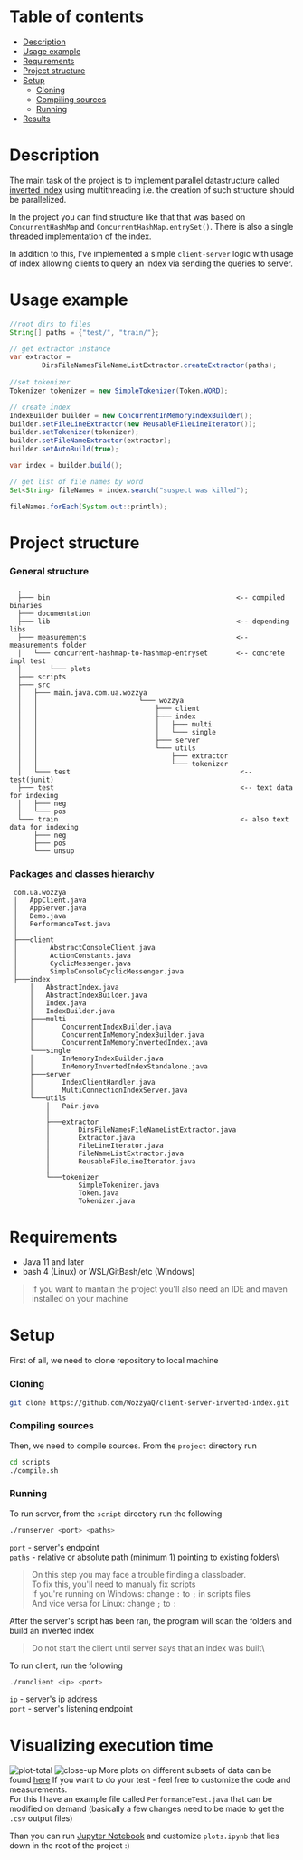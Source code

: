 # Table of contents
- [Description](#Description)
- [Usage example](#Usage-example)
- [Requirements](#Requirements)
- [Project structure](#Project-structure)
- [Setup](#Setup)
  * [Cloning](#Cloning)
  * [Compiling sources](#Compiling-sources)
  * [Running](#Running)
- [Results](#Results)

# Description
The main task of the project is to implement parallel datastructure called [inverted index](https://en.wikipedia.org/wiki/Inverted_index) using multithreading i.e. the creation of such structure should be parallelized.

In the project you can find structure like that that was based on `ConcurrentHashMap` and `ConcurrentHashMap.entrySet()`. There is also a single threaded implementation of the index.

In addition to this, I've implemented a simple `client-server` logic with usage of index allowing clients to query an index via sending the queries to server.
# Usage example
```java
//root dirs to files
String[] paths = {"test/", "train/"};

// get extractor instance
var extractor =
        DirsFileNamesFileNameListExtractor.createExtractor(paths);
        
//set tokenizer
Tokenizer tokenizer = new SimpleTokenizer(Token.WORD);

// create index
IndexBuilder builder = new ConcurrentInMemoryIndexBuilder();
builder.setFileLineExtractor(new ReusableFileLineIterator());
builder.setTokenizer(tokenizer);
builder.setFileNameExtractor(extractor);
builder.setAutoBuild(true);

var index = builder.build();

// get list of file names by word
Set<String> fileNames = index.search("suspect was killed");

fileNames.forEach(System.out::println);
```

# Project structure
### General structure
```
  .
  ├─── bin                                              <-- compiled binaries
  ├─── documentation 
  ├─── lib                                              <-- depending libs
  ├─── measurements                                     <-- measurements folder
  │   └─── concurrent-hashmap-to-hashmap-entryset       <-- concrete impl test      
  │       └─── plots     
  ├─── scripts                                          
  ├─── src
  │   ├─── main.java.com.ua.wozzya
  │   │                         └─── wozzya
  │   │                             ├─── client
  │   │                             ├─── index
  │   │                             │   ├─── multi
  │   │                             │   └─── single
  │   │                             ├─── server
  │   │                             └─── utils
  │   │                                 ├─── extractor
  │   │                                 └─── tokenizer
  │   └─── test                                          <-- test(junit)
  ├─── test                                              <-- text data for indexing
  │   ├─── neg
  │   └─── pos
  └─── train                                             <- also text data for indexing
      ├─── neg
      ├─── pos
      └─── unsup
```

### Packages and classes hierarchy
```
 com.ua.wozzya
 │   AppClient.java    
 │   AppServer.java                                          
 │   Demo.java                                              
 │   PerformanceTest.java                                   
 │
 ├───client
 │        AbstractConsoleClient.java
 │        ActionConstants.java
 │        CyclicMessenger.java
 │        SimpleConsoleCyclicMessenger.java
 ├───index
     │   AbstractIndex.java
     │   AbstractIndexBuilder.java
     │   Index.java
     │   IndexBuilder.java
     ├───multi
     │       ConcurrentIndexBuilder.java
     │       ConcurrentInMemoryIndexBuilder.java
     │       ConcurrentInMemoryInvertedIndex.java
     └───single
     │       InMemoryIndexBuilder.java
     │       InMemoryInvertedIndexStandalone.java
     ├───server
     │       IndexClientHandler.java
     │       MultiConnectionIndexServer.java
     └───utils
         │   Pair.java
         │
         ├───extractor
         │       DirsFileNamesFileNameListExtractor.java
         │       Extractor.java
         │       FileLineIterator.java
         │       FileNameListExtractor.java
         │       ReusableFileLineIterator.java
         │
         └───tokenizer
                 SimpleTokenizer.java
                 Token.java
                 Tokenizer.java
```
# Requirements
- Java 11 and later 
- bash 4 (Linux) or WSL/GitBash/etc (Windows)
> If you want to mantain the project you'll also need an IDE and maven installed on your machine

# Setup
First of all, we need to clone repository to local machine
### Cloning
```sh
git clone https://github.com/WozzyaQ/client-server-inverted-index.git
```
### Compiling sources
Then, we need to compile sources. From the `project` directory run
```sh
cd scripts
./compile.sh
```
### Running
To run server, from the `script` directory run the following
```sh
./runserver <port> <paths>
```
`port` - server's endpoint\
`paths` - relative or absolute path (minimum 1) pointing to existing folders\

> On this step you may face a trouble finding a classloader.\
To fix this, you'll need to manualy fix scripts\
If you're running on Windows: change `:` to `;` in scripts files\
And vice versa for Linux: change `;` to `:`

After the server's script has been ran, the program will scan the folders and build an inverted index
>Do not start the client until server says that an index was built\

To run client, run the following
```sh
./runclient <ip> <port>
```
`ip` - server's ip address\
`port` - server's listening endpoint


# Visualizing execution time
![plot-total](./measurements/concurrent-hashmap-to-hashmap-entryset/plots/total.jpg)
![close-up](./measurements/concurrent-hashmap-to-hashmap-entryset/plots/close-up.jpg)
More plots on different subsets of data can be found [here](./measurements/concurrent-hashmap-to-hashmap-entryset)
If you want to do your test - feel free to customize the code and measurements.\
For this I have an example file called `PerformanceTest.java` that can be modified on demand (basically a few changes need to be made to get the `.csv` output files)

Than you can run [Jupyter Notebook](https://jupyter.org) and customize `plots.ipynb` that lies down in the root of the project :)
